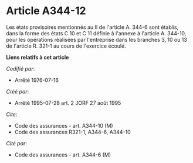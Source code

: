 # Article A344-12

Les états provisoires mentionnés au II de l'article A. 344-6 sont établis, dans la forme des états C 10 et C 11 définie à
l'annexe à l'article A. 344-10, pour les opérations réalisées par l'entreprise dans les branches 3, 10 ou 13 de l'article R.
321-1 au cours de l'exercice écoulé.

**Liens relatifs à cet article**

_Codifié par_:

  - Arrêté 1976-07-16

_Créé par_:

  - Arrêté 1995-07-28 art. 2 JORF 27 août 1995

_Cite_:

  - Code des assurances - art. A344-10 (M)
  - Code des assurances R321-1, A344-6, A344-10

_Cité par_:

  - Code des assurances - art. A344-6 (M)
